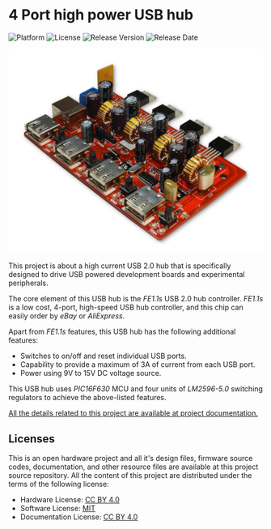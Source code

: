 4 Port high power USB hub 
=========================

![Platform](https://img.shields.io/badge/platform-PIC16-blue) ![License](https://img.shields.io/github/license/dilshan/usb2-power-hub) ![Release Version](https://img.shields.io/github/v/release/dilshan/usb2-power-hub) ![Release Date](https://img.shields.io/github/release-date/dilshan/usb2-power-hub)
  
![Prototype version of USB hub](https://raw.githubusercontent.com/dilshan/usb2-power-hub/master/resource/usb-power-hub-prototype.jpg)

This project is about a high current USB 2.0 hub that is specifically designed to drive USB powered development boards and experimental peripherals.

The core element of this USB hub is the *FE1.1s* USB 2.0 hub controller. *FE1.1s* is a low cost, 4-port, high-speed USB hub controller, and this chip can easily order by *eBay* or *AliExpress*.

Apart from *FE1.1s* features, this USB hub has the following additional features:

 - Switches to on/off and reset individual USB ports.
 - Capability to provide a maximum of 3A of current from each USB port.
 - Power using 9V to 15V DC voltage source.

This USB hub uses *PIC16F630* MCU and four units of *LM2596-5.0* switching regulators to achieve the above-listed features. 

[All the details related to this project are available at project documentation.](https://github.com/dilshan/usb2-power-hub/wiki)


Licenses
--------

This is an open hardware project and all it's design files, firmware source codes, documentation, and other resource files are available at this project source repository. All the content of this project are distributed under the terms of the following license:

 - Hardware License: [CC BY 4.0](https://creativecommons.org/licenses/by/4.0/)
 - Software License: [MIT](https://github.com/dilshan/usb-morse-keyer/blob/master/LICENSE)
 - Documentation License: [CC BY 4.0](https://creativecommons.org/licenses/by/4.0/)

